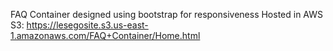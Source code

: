 FAQ Container designed using bootstrap for responsiveness 
Hosted in AWS S3: https://lesegosite.s3.us-east-1.amazonaws.com/FAQ+Container/Home.html
